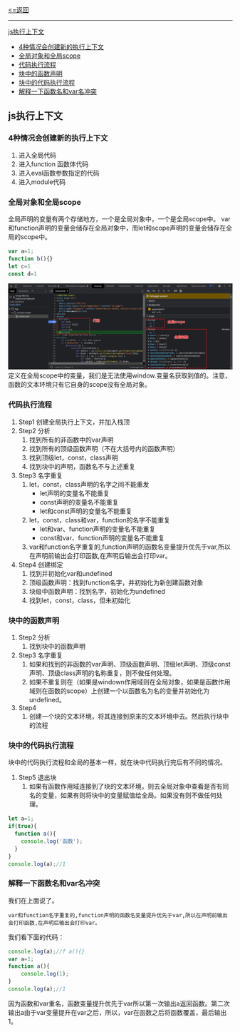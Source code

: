 [<=返回](./index.md)
<hr/>

[js执行上下文](#1)
  - [4种情况会创建新的执行上下文](#2)
  - [全局对象和全局scope](#3)
  - [代码执行流程](#4)
  - [块中的函数声明](#5)
  - [块中的代码执行流程](#6)
  - [解释一下函数名和var名冲突](#7)

<p id=1><p>

## js执行上下文

<p id=2><p>

### 4种情况会创建新的执行上下文
1. 进入全局代码
2. 进入function 函数体代码
3. 进入eval函数参数指定的代码
4. 进入module代码

<p id=3><p>

### 全局对象和全局scope
全局声明的变量有两个存储地方，一个是全局对象中，一个是全局scope中。
var和function声明的变量会储存在全局对象中，而let和scope声明的变量会储存在全局的scope中。
```js
var a=1;
function b(){}
let c=1
const d=1
```
![全局对象和全局scope](../image//%E6%89%A7%E8%A1%8C%E4%B8%8A%E4%B8%8B%E6%96%87/1.png)
定义在全局scope中的变量，我们是无法使用window.变量名获取到值的。注意，函数的文本环境只有它自身的scope没有全局对象。

<p id=4><p>

### 代码执行流程
1. Step1	创建全局执行上下文，并加入栈顶
2. Step2	分析
    1. 找到所有的非函数中的var声明
    2. 找到所有的顶级函数声明（不在大括号内的函数声明）
    3. 找到顶级let，const，class声明
    4. 找到块中的声明，函数名不与上述重复
3. Step3	名字重复
    1. let，const，class声明的名字之间不能重发
        - let声明的变量名不能重复
        - const声明的变量名不能重复
        - let和const声明的变量名不能重复
    2. let，const，class和var，function的名字不能重复
        - let和var、function声明的变量名不能重复
        - const和var、function声明的变量名不能重复
    3. var和function名字重复的,function声明的函数名变量提升优先于var,所以在声明前输出会打印函数,在声明后输出会打印var。
4. Step4	创建绑定
    1. 找到并初始化var和undefined
    2. 顶级函数声明：找到function名字，并初始化为新创建函数对象
    3. 块级中函数声明：找到名字，初始化为undefined
    4. 找到let，const，class，但未初始化

<p id=5><p>

### 块中的函数声明
1. Step2  分析
    1. 找到块中的函数声明
2. Step3  名字重复
    1. 如果和找到的非函数的var声明、顶级函数声明、顶级let声明、顶级const声明、顶级class声明的名称重复，则不做任何处理。
    2. 如果不重复则在（如果是windown作用域则在全局对象，如果是函数作用域则在函数的scope）上创建一个以函数名为名的变量并初始化为undefined。
3. Step4
    1. 创建一个块的文本环境，将其连接到原来的文本环境中去。然后执行块中的流程

<p id=6><p>

### 块中的代码执行流程
块中的代码执行流程和全局的基本一样，就在块中代码执行完后有不同的情况。
1. Step5  退出块
    1. 如果有函数作用域连接到了块的文本环境，则去全局对象中查看是否有同名的变量，如果有则将块中的变量赋值给全局。如果没有则不做任何处理。
```js
let a=1;
if(true){
  function a(){
    console.log('函数');
  }
}
console.log(a);//1
```

<p id=7><p>

### 解释一下函数名和var名冲突
我们在上面说了。
```
var和function名字重复的,function声明的函数名变量提升优先于var,所以在声明前输出会打印函数,在声明后输出会打印var。
```
我们看下面的代码：
```js
console.log(a);//f a(){}
var a=1;
function a(){
    console.log(1);
}
console.log(a);//1
```
因为函数和var重名，函数变量提升优先于var所以第一次输出a返回函数。第二次输出a由于var变量提升在var之后，所以，var在函数之后将函数覆盖，最后输出1。